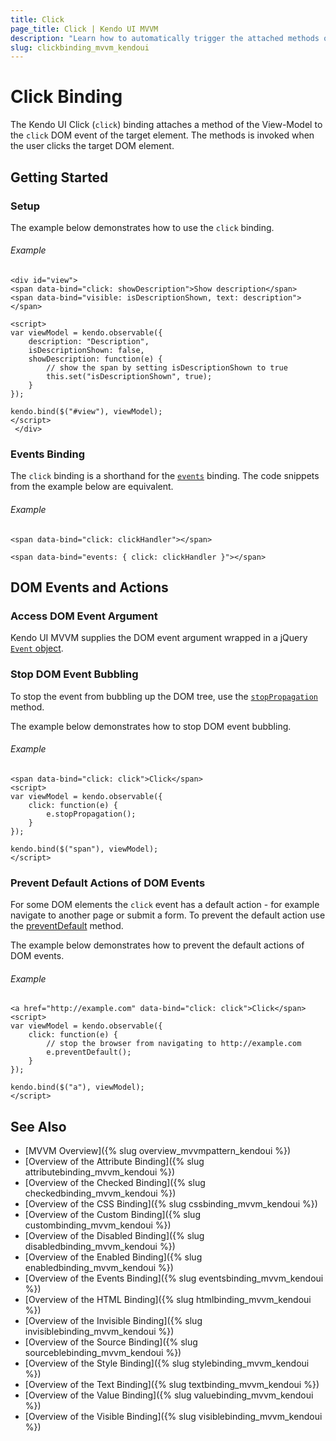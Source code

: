 ```yaml
---
title: Click
page_title: Click | Kendo UI MVVM
description: "Learn how to automatically trigger the attached methods once the user clicks the target DOM element by using the click binding in Kendo UI MVVM."
slug: clickbinding_mvvm_kendoui
---
```


# Click Binding

The Kendo UI Click (`click`) binding attaches a method of the View-Model to the `click` DOM event of the target element. The methods is invoked when the user clicks the target DOM element.

## Getting Started

### Setup

The example below demonstrates how to use the `click` binding.

###### Example

    <div id="view">
    <span data-bind="click: showDescription">Show description</span>
    <span data-bind="visible: isDescriptionShown, text: description"></span>

    <script>
    var viewModel = kendo.observable({
        description: "Description",
        isDescriptionShown: false,
        showDescription: function(e) {
            // show the span by setting isDescriptionShown to true
            this.set("isDescriptionShown", true);
        }
    });

    kendo.bind($("#view"), viewModel);
    </script>
     </div>

### Events Binding

The `click` binding is a shorthand for the [`events`](events) binding. The code snippets from the example below are equivalent.

###### Example

    <span data-bind="click: clickHandler"></span>

    <span data-bind="events: { click: clickHandler }"></span>

## DOM Events and Actions   

### Access DOM Event Argument

Kendo UI MVVM supplies the DOM event argument wrapped in a jQuery [`Event` object](http://api.jquery.com/category/events/event-object/).

### Stop DOM Event Bubbling

To stop the event from bubbling up the DOM tree, use the [`stopPropagation`](http://api.jquery.com/event.stopPropagation/) method.

The example below demonstrates how to stop DOM event bubbling.

###### Example

    <span data-bind="click: click">Click</span>
    <script>
    var viewModel = kendo.observable({
        click: function(e) {
            e.stopPropagation();
        }
    });

    kendo.bind($("span"), viewModel);
    </script>

### Prevent Default Actions of DOM Events

For some DOM elements the `click` event has a default action - for example navigate to another page or submit a form. To prevent the default action use the
[preventDefault](http://api.jquery.com/event.preventDefault/) method.

The example below demonstrates how to prevent the default actions of DOM events.

###### Example

    <a href="http://example.com" data-bind="click: click">Click</span>
    <script>
    var viewModel = kendo.observable({
        click: function(e) {
            // stop the browser from navigating to http://example.com
            e.preventDefault();
        }
    });

    kendo.bind($("a"), viewModel);
    </script>

## See Also

* [MVVM Overview]({% slug overview_mvvmpattern_kendoui %})
* [Overview of the Attribute Binding]({% slug attributebinding_mvvm_kendoui %})
* [Overview of the Checked Binding]({% slug checkedbinding_mvvm_kendoui %})
* [Overview of the CSS Binding]({% slug cssbinding_mvvm_kendoui %})
* [Overview of the Custom Binding]({% slug custombinding_mvvm_kendoui %})
* [Overview of the Disabled Binding]({% slug disabledbinding_mvvm_kendoui %})
* [Overview of the Enabled Binding]({% slug enabledbinding_mvvm_kendoui %})
* [Overview of the Events Binding]({% slug eventsbinding_mvvm_kendoui %})
* [Overview of the HTML Binding]({% slug htmlbinding_mvvm_kendoui %})
* [Overview of the Invisible Binding]({% slug invisiblebinding_mvvm_kendoui %})
* [Overview of the Source Binding]({% slug sourceblebinding_mvvm_kendoui %})
* [Overview of the Style Binding]({% slug stylebinding_mvvm_kendoui %})
* [Overview of the Text Binding]({% slug textbinding_mvvm_kendoui %})
* [Overview of the Value Binding]({% slug valuebinding_mvvm_kendoui %})
* [Overview of the Visible Binding]({% slug visiblebinding_mvvm_kendoui %})
